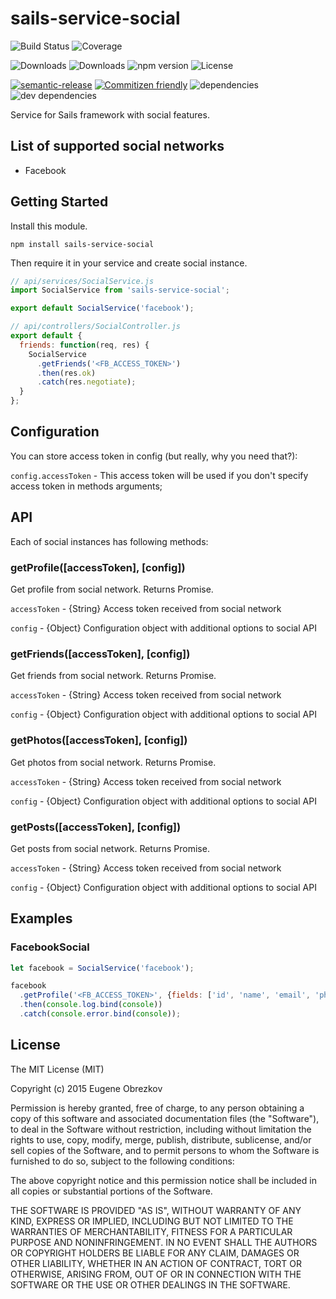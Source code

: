 # sails-service-social

![Build Status](https://img.shields.io/travis/ghaiklor/sails-service-social.svg)
![Coverage](https://img.shields.io/coveralls/ghaiklor/sails-service-social.svg)

![Downloads](https://img.shields.io/npm/dm/sails-service-social.svg)
![Downloads](https://img.shields.io/npm/dt/sails-service-social.svg)
![npm version](https://img.shields.io/npm/v/sails-service-social.svg)
![License](https://img.shields.io/npm/l/sails-service-social.svg)

[![semantic-release](https://img.shields.io/badge/%20%20%F0%9F%93%A6%F0%9F%9A%80-semantic--release-e10079.svg)](https://github.com/semantic-release/semantic-release)
[![Commitizen friendly](https://img.shields.io/badge/commitizen-friendly-brightgreen.svg)](http://commitizen.github.io/cz-cli/)
![dependencies](https://img.shields.io/david/ghaiklor/sails-service-social.svg)
![dev dependencies](https://img.shields.io/david/dev/ghaiklor/sails-service-social.svg)

Service for Sails framework with social features.

## List of supported social networks

- Facebook

## Getting Started

Install this module.

```shell
npm install sails-service-social
```

Then require it in your service and create social instance.

```javascript
// api/services/SocialService.js
import SocialService from 'sails-service-social';

export default SocialService('facebook');

// api/controllers/SocialController.js
export default {
  friends: function(req, res) {
    SocialService
      .getFriends('<FB_ACCESS_TOKEN>')
      .then(res.ok)
      .catch(res.negotiate);
  }
};
```

## Configuration

You can store access token in config (but really, why you need that?):

`config.accessToken` - This access token will be used if you don't specify access token in methods arguments;

## API

Each of social instances has following methods:

### getProfile([accessToken], [config])

Get profile from social network. Returns Promise.

`accessToken` - {String} Access token received from social network

`config` - {Object} Configuration object with additional options to social API

### getFriends([accessToken], [config])

Get friends from social network. Returns Promise.

`accessToken` - {String} Access token received from social network

`config` - {Object} Configuration object with additional options to social API

### getPhotos([accessToken], [config])

Get photos from social network. Returns Promise.

`accessToken` - {String} Access token received from social network

`config` - {Object} Configuration object with additional options to social API

### getPosts([accessToken], [config])

Get posts from social network. Returns Promise.

`accessToken` - {String} Access token received from social network

`config` - {Object} Configuration object with additional options to social API

## Examples

### FacebookSocial

```javascript
let facebook = SocialService('facebook');

facebook
  .getProfile('<FB_ACCESS_TOKEN>', {fields: ['id', 'name', 'email', 'photos']})
  .then(console.log.bind(console))
  .catch(console.error.bind(console));
```

## License

The MIT License (MIT)

Copyright (c) 2015 Eugene Obrezkov

Permission is hereby granted, free of charge, to any person obtaining a copy
of this software and associated documentation files (the "Software"), to deal
in the Software without restriction, including without limitation the rights
to use, copy, modify, merge, publish, distribute, sublicense, and/or sell
copies of the Software, and to permit persons to whom the Software is
furnished to do so, subject to the following conditions:

The above copyright notice and this permission notice shall be included in all
copies or substantial portions of the Software.

THE SOFTWARE IS PROVIDED "AS IS", WITHOUT WARRANTY OF ANY KIND, EXPRESS OR
IMPLIED, INCLUDING BUT NOT LIMITED TO THE WARRANTIES OF MERCHANTABILITY,
FITNESS FOR A PARTICULAR PURPOSE AND NONINFRINGEMENT. IN NO EVENT SHALL THE
AUTHORS OR COPYRIGHT HOLDERS BE LIABLE FOR ANY CLAIM, DAMAGES OR OTHER
LIABILITY, WHETHER IN AN ACTION OF CONTRACT, TORT OR OTHERWISE, ARISING FROM,
OUT OF OR IN CONNECTION WITH THE SOFTWARE OR THE USE OR OTHER DEALINGS IN THE
SOFTWARE.
